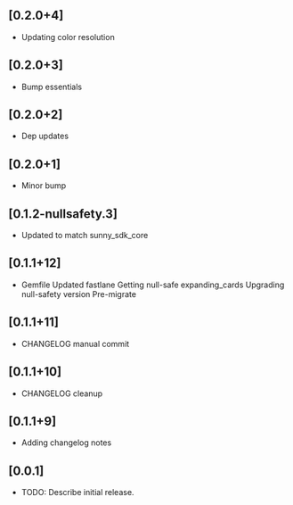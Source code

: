 ## [0.2.0+4]
 * Updating color resolution

## [0.2.0+3]
 * Bump essentials

## [0.2.0+2]
 * Dep updates

## [0.2.0+1]
 * Minor bump

## [0.1.2-nullsafety.3]
 * Updated to match sunny_sdk_core

## [0.1.1+12]
 * Gemfile
Updated fastlane
Getting null-safe expanding_cards
Upgrading null-safety version
Pre-migrate

## [0.1.1+11]
 * CHANGELOG manual commit

## [0.1.1+10]
 * CHANGELOG cleanup

## [0.1.1+9] 
 * Adding changelog notes

## [0.0.1] 
 * TODO: Describe initial release.

